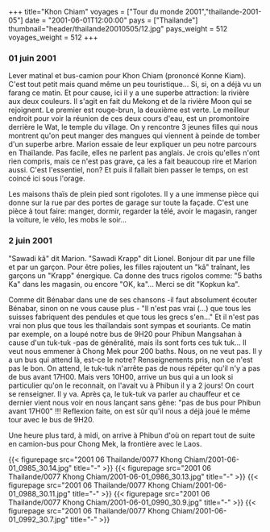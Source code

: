 +++
title="Khon Chiam"
voyages = ["Tour du monde 2001","thailande-2001-05"]
date = "2001-06-01T12:00:00"
pays = ["Thailande"]
thumbnail="header/thailande20010505/12.jpg"
pays_weight = 512
voyages_weight = 512
+++
### 01 juin 2001

Lever matinal et bus-camion pour Khon Chiam (prononcé Konne Kiam). C'est tout 
petit mais quand même un peu touristique... Si, si, on a déjà vu un farang ce 
matin. Et pour cause, ici il y a une superbe attraction: la rivière aux deux 
couleurs. Il s'agit en fait du Mekong et de la rivière Moon qui se rejoignent. 
Le premier est rouge-brun, la deuxième est verte. Le meilleur endroit pour voir 
la réunion de ces deux cours d'eau, est un promontoire derrière le Wat, le temple 
du village. On y rencontre 3 jeunes filles qui nous montrent qu'on peut manger 
des mangues qui viennent à peinde de tomber d'un superbe arbre. Marion essaie 
de leur expliquer un peu notre parcours en Thaïlande. Pas facile, elles ne parlent 
pas anglais. Je crois qu'elles n'ont rien compris, mais ce n'est pas grave, 
ça les a fait beaucoup rire et Marion aussi. C'est l'essentiel, non? Et puis 
il fallait bien passer le temps, on est coincé ici sous l'orage. 

Les maisons thaïs de plein pied sont rigolotes. Il y a une immense pièce qui 
donne sur la rue par des portes de garage sur toute la façade. C'est une pièce 
à tout faire: manger, dormir, regarder la télé, avoir le magasin, ranger la 
voiture, le vélo, les mobs le soir... 

### 2 juin 2001

"Sawadi kâ" dit Marion. "Sawadi Krapp" dit Lionel. Bonjour dit par une fille 
et par un garçon. Pour être polies, les filles rajoutent un "kâ" traînant, les 
garçons un "Krapp" énergique. Ca donne des trucs rigolos comme: "5 baths Ka" 
dans les magasin, ou encore "OK, ka"... Merci se dit "Kopkun ka". 

Comme dit Bénabar dans une de ses chansons -il faut absolument écouter Bénabar, 
sinon on ne vous cause plus - "Il n'est pas vrai (...) que tous les suisses 
fabriquent des pendules et que tous les grecs s'en..." Et il n'est pas vrai 
non plus que tous les thaïlandais sont sympas et souriants. Ce matin par exemple, 
on a loupé notre bus de 9H20 pour Phibun Mangsahan à cause d'un tuk-tuk -pas 
de généralité, mais ils sont forts ces tuk tuk... Il veut nous emmener à Chong 
Mek pour 200 baths. Nous, on ne veut pas. Il y a un bus qui attend là, est-ce 
le notre? Renseignements pris, non ce n'est pas le bon. On attend, le tuk-tuk 
n'arrête pas de nous répéter qu'il n'y a pas de bus avant 17H00. Mais vers 10H00, 
arrive un bus qui a un look si particulier qu'on le reconnait, on l'avait vu 
à Phibun il y a 2 jours! On court se renseigner. Il y va. Après ça, le tuk-tuk 
va parler au chauffeur et ce dernier vient nous voir en nous lançant sans gêne: 
"pas de bus pour Phibun avant 17H00" !!! Reflexion faite, on est sûr qu'il nous 
a déjà joué le même tour avec le bus de 9H20. 

Une heure plus tard, à midi, on arrive à Phibun d'où on repart tout de suite 
en camion-bus pour Chong Mek, la frontière avec le Laos.


<div id="TOTO">{{< figurepage src="2001 06 Thailande/0077 Khong Chiam/2001-06-01_0985_30.14.jpg" title="-"  >}}
{{< figurepage src="2001 06 Thailande/0077 Khong Chiam/2001-06-01_0986_30.13.jpg" title="-"  >}}
{{< figurepage src="2001 06 Thailande/0077 Khong Chiam/2001-06-01_0988_30.11.jpg" title="-"  >}}
{{< figurepage src="2001 06 Thailande/0077 Khong Chiam/2001-06-01_0990_30.9.jpg" title="-"  >}}
{{< figurepage src="2001 06 Thailande/0077 Khong Chiam/2001-06-01_0992_30.7.jpg" title="-"  >}}
</DIV>

